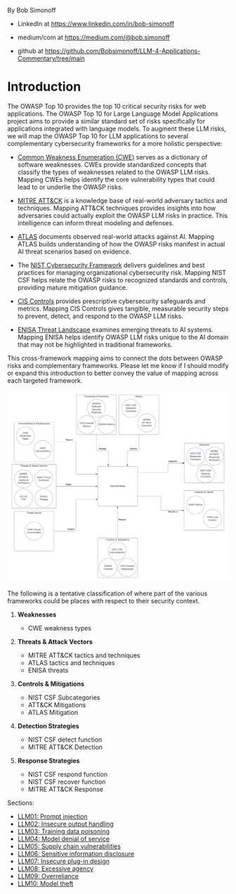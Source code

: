 By Bob Simonoff

- LinkedIn at https://www.linkedin.com/in/bob-simonoff

- medium/com at https://medium.com/@bob.simonoff

- github at https://github.com/Bobsimonoff/LLM-4-Applications-Commentary/tree/main


# Introduction
The OWASP Top 10 provides the top 10 critical security risks for web applications. The OWASP Top 10 for Large Language Model Applications project aims to provide a similar standard set of risks specifically for applications integrated with language models. To augment these LLM risks, we will map the OWASP Top 10 for LLM applications to several complementary cybersecurity frameworks for a more holistic perspective:

- [Common Weakness Enumeration (CWE)](https://cwe.mitre.org/) serves as a dictionary of software weaknesses. CWEs provide standardized concepts that classify the types of weaknesses related to the OWASP LLM risks. Mapping CWEs helps identify the core vulnerability types that could lead to or underlie the OWASP risks.

- [MITRE ATT&CK](https://attack.mitre.org/) is a knowledge base of real-world adversary tactics and techniques. Mapping ATT&CK techniques provides insights into how adversaries could actually exploit the OWASP LLM risks in practice. This intelligence can inform threat modeling and defenses.

- [ATLAS](https://atlas.mitre.org/) documents observed real-world attacks against AI. Mapping ATLAS builds understanding of how the OWASP risks manifest in actual AI threat scenarios based on evidence.

- The [NIST Cybersecurity Framework](https://www.nist.gov/cyberframework) delivers guidelines and best practices for managing organizational cybersecurity risk. Mapping NIST CSF helps relate the OWASP risks to recognized standards and controls, providing mature mitigation guidance.

- [CIS Controls](https://www.cisecurity.org/controls/) provides prescriptive cybersecurity safeguards and metrics. Mapping CIS Controls gives tangible, measurable security steps to prevent, detect, and respond to the OWASP LLM risks.

- [ENISA Threat Landscape](https://www.enisa.europa.eu/) examines emerging threats to AI systems. Mapping ENISA helps identify OWASP LLM risks unique to the AI domain that may not be highlighted in traditional frameworks.


This cross-framework mapping aims to connect the dots between OWASP risks and complementary frameworks. Please let me know if I should modify or expand this introduction to better convey the value of mapping across each targeted framework.

![alt text](./images/Security-Frameworks-Template.png)



The following is a tentative classification of where part of the various frameworks could be places with respect to their security context.  

1. **Weaknesses**
   - CWE weakness types

2. **Threats & Attack Vectors**
   - MITRE ATT&CK tactics and techniques
   - ATLAS tactics and techniques
   - ENISA threats

3. **Controls & Mitigations**
   - NIST CSF Subcategories
   - ATT&CK Mitigations
   - ATLAS Mitigation

4. **Detection Strategies**
   - NIST CSF detect function
   - MITRE ATT&CK Detection

5. **Response Strategies**
   - NIST CSF respond function
   - NIST CSF recover function
   - MITRE ATT&CK Response


Sections:

- [LLM01: Prompt injection](./OWASP-Mappings-to-other-frameworks-LLM01-PromptInj.md)
- [LLM02: Insecure output handling](./OWASP-Mappings-to-other-frameworks-LLM02-InsecureOutput.md) 
- [LLM03: Training data poisoning](./OWASP-Mappings-to-other-frameworks-LLM03-TrainingDataPoisoning.md)
- [LLM04: Model denial of service](./OWASP-Mappings-to-other-frameworks-LLM04-ModelDoS.md)
- [LLM05: Supply chain vulnerabilities](./OWASP-Mappings-to-other-frameworks-LLM05-SupplyChain.md)
- [LLM06: Sensitive information disclosure](./OWASP-Mappings-to-other-frameworks-LLM06-SensitiveInfoDisclosure.md)
- [LLM07: Insecure plug-in design](./OWASP-Mappings-to-other-frameworks-LLM07-InsecurePlugin.md)
- [LLM08: Excessive agency](./OWASP-Mappings-to-other-frameworks-LLM08-ExcessiveAgency.md)
- [LLM09: Overreliance](./OWASP-Mappings-to-other-frameworks-LLM09-Overreliance.md)
- [LLM10: Model theft](./OWASP-Mappings-to-other-frameworks-LLM10-ModelTheft.md)
